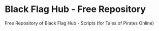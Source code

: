 # Black Flag Hub - Free Repository 
Free Repository of Black Flag Hub - Scripts (for Tales of Pirates Online)
